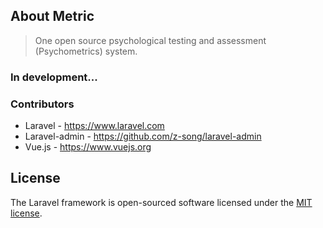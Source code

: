 
## About Metric

> One open source psychological testing and assessment (Psychometrics) system.

### In development...


### Contributors

* Laravel - https://www.laravel.com
* Laravel-admin - https://github.com/z-song/laravel-admin
* Vue.js - https://www.vuejs.org

## License

The Laravel framework is open-sourced software licensed under the [MIT license](https://opensource.org/licenses/MIT).
